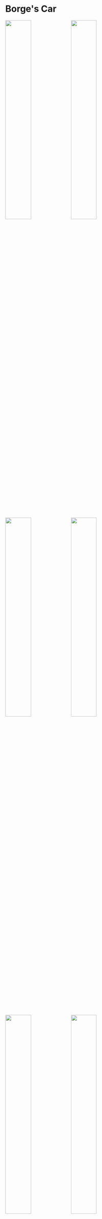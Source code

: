 # Borge's Car

<img src="https://github.com/onlywillian/dealership-frontend/assets/82155000/fb31f8c2-f385-49b2-9300-34bf6cfa7f7a" width="40%"/>
<img src="https://github.com/onlywillian/dealership-frontend/assets/82155000/b8db60fe-6ffd-4cf9-97d1-d64f7914c1fc" width="40%"/>
<img src="https://github.com/onlywillian/dealership-frontend/assets/82155000/ea625f95-d2b6-4034-ad5b-66faa8d527bc" width="40%"/>
<img src="https://github.com/onlywillian/dealership-frontend/assets/82155000/089f818b-6c2f-4db0-bd51-7e2590845a95" width="40%"/>
<img src="https://github.com/onlywillian/dealership-frontend/assets/82155000/4c7d7e5f-f01f-4946-bdf5-d01d98c91216" width="40%"/>
<img src="https://github.com/onlywillian/dealership-frontend/assets/82155000/fca08e05-e605-488a-bae9-9d8ba27460fc" width="40%"/>
<img src="https://github.com/onlywillian/dealership-frontend/assets/82155000/c0af1b0d-39e4-48ef-be76-6807ba79bfc8" width="40%"/>

## About this project

Borge's Car is a dealership that uses a website with intuitive and minimalist screens to sell cars quickly and conveniently through appointments with suitable professionals.

## Why?

This project was created to complete the technical IT course at the EEEP Adriano Nobre school, being done with the help of a team of 5 people where I was responsible for the complete programming of the website

## Installers

If you want to test the App in the Production mode, the installers are listed below:

Link to web site: Soon!

## Funcionalities

- Authentication with login and registration using JWT token
- Client and administrator authentication
- CRUD of customers and cars
- Password encryption using random hashes
- File storage using Google Drive
- Logout system
- Cloud data storage using MongoDB Atlas

## Getting Started

Install the Borge's Car by following the steps below

```bash
  $ git clone https://github.com/onlywillian/dealership-frontend
  
  $ cd dealership-frontend
```

Installing dependencies

```bash
  $ npm install
```

Or

```bash
  $ yarn
```

### Running

To connect to the server, follow the steps in the [other repository](https://github.com/onlywillian/dealership-backend)

```bash
  $ npm run dev
```

## Stack

- React - Build the native app using JavaScript and React
- Next.js - Server-side rendering and static website generation for React-based web applications
- Typescript - Extends JavaScript by adding types to the language
- Babel - JavaScript compiler
- ESlint - Linter
- TailWindCSS - Styles
- JWTdecode - Decode tokens

## License

[MIT](https://choosealicense.com/licenses/mit/)

